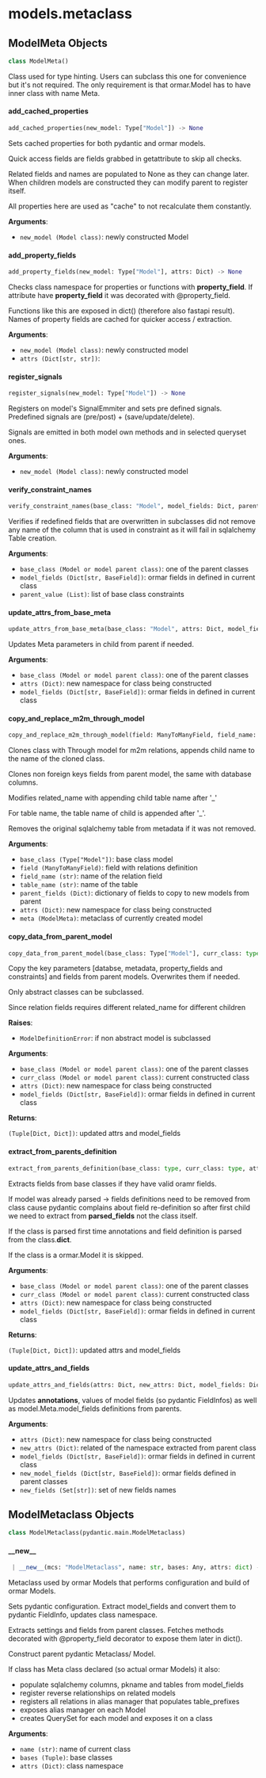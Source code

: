 <a name="models.metaclass"></a>
# models.metaclass

<a name="models.metaclass.ModelMeta"></a>
## ModelMeta Objects

```python
class ModelMeta()
```

Class used for type hinting.
Users can subclass this one for convenience but it's not required.
The only requirement is that ormar.Model has to have inner class with name Meta.

<a name="models.metaclass.add_cached_properties"></a>
#### add\_cached\_properties

```python
add_cached_properties(new_model: Type["Model"]) -> None
```

Sets cached properties for both pydantic and ormar models.

Quick access fields are fields grabbed in getattribute to skip all checks.

Related fields and names are populated to None as they can change later.
When children models are constructed they can modify parent to register itself.

All properties here are used as "cache" to not recalculate them constantly.

**Arguments**:

- `new_model (Model class)`: newly constructed Model

<a name="models.metaclass.add_property_fields"></a>
#### add\_property\_fields

```python
add_property_fields(new_model: Type["Model"], attrs: Dict) -> None
```

Checks class namespace for properties or functions with __property_field__.
If attribute have __property_field__ it was decorated with @property_field.

Functions like this are exposed in dict() (therefore also fastapi result).
Names of property fields are cached for quicker access / extraction.

**Arguments**:

- `new_model (Model class)`: newly constructed model
- `attrs (Dict[str, str])`: 

<a name="models.metaclass.register_signals"></a>
#### register\_signals

```python
register_signals(new_model: Type["Model"]) -> None
```

Registers on model's SignalEmmiter and sets pre defined signals.
Predefined signals are (pre/post) + (save/update/delete).

Signals are emitted in both model own methods and in selected queryset ones.

**Arguments**:

- `new_model (Model class)`: newly constructed model

<a name="models.metaclass.verify_constraint_names"></a>
#### verify\_constraint\_names

```python
verify_constraint_names(base_class: "Model", model_fields: Dict, parent_value: List) -> None
```

Verifies if redefined fields that are overwritten in subclasses did not remove
any name of the column that is used in constraint as it will fail in sqlalchemy
Table creation.

**Arguments**:

- `base_class (Model or model parent class)`: one of the parent classes
- `model_fields (Dict[str, BaseField])`: ormar fields in defined in current class
- `parent_value (List)`: list of base class constraints

<a name="models.metaclass.update_attrs_from_base_meta"></a>
#### update\_attrs\_from\_base\_meta

```python
update_attrs_from_base_meta(base_class: "Model", attrs: Dict, model_fields: Dict) -> None
```

Updates Meta parameters in child from parent if needed.

**Arguments**:

- `base_class (Model or model parent class)`: one of the parent classes
- `attrs (Dict)`: new namespace for class being constructed
- `model_fields (Dict[str, BaseField])`: ormar fields in defined in current class

<a name="models.metaclass.copy_and_replace_m2m_through_model"></a>
#### copy\_and\_replace\_m2m\_through\_model

```python
copy_and_replace_m2m_through_model(field: ManyToManyField, field_name: str, table_name: str, parent_fields: Dict, attrs: Dict, meta: ModelMeta, base_class: Type["Model"]) -> None
```

Clones class with Through model for m2m relations, appends child name to the name
of the cloned class.

Clones non foreign keys fields from parent model, the same with database columns.

Modifies related_name with appending child table name after '_'

For table name, the table name of child is appended after '_'.

Removes the original sqlalchemy table from metadata if it was not removed.

**Arguments**:

- `base_class (Type["Model"])`: base class model
- `field (ManyToManyField)`: field with relations definition
- `field_name (str)`: name of the relation field
- `table_name (str)`: name of the table
- `parent_fields (Dict)`: dictionary of fields to copy to new models from parent
- `attrs (Dict)`: new namespace for class being constructed
- `meta (ModelMeta)`: metaclass of currently created model

<a name="models.metaclass.copy_data_from_parent_model"></a>
#### copy\_data\_from\_parent\_model

```python
copy_data_from_parent_model(base_class: Type["Model"], curr_class: type, attrs: Dict, model_fields: Dict[str, Union[BaseField, ForeignKeyField, ManyToManyField]]) -> Tuple[Dict, Dict]
```

Copy the key parameters [databse, metadata, property_fields and constraints]
and fields from parent models. Overwrites them if needed.

Only abstract classes can be subclassed.

Since relation fields requires different related_name for different children


**Raises**:

- `ModelDefinitionError`: if non abstract model is subclassed

**Arguments**:

- `base_class (Model or model parent class)`: one of the parent classes
- `curr_class (Model or model parent class)`: current constructed class
- `attrs (Dict)`: new namespace for class being constructed
- `model_fields (Dict[str, BaseField])`: ormar fields in defined in current class

**Returns**:

`(Tuple[Dict, Dict])`: updated attrs and model_fields

<a name="models.metaclass.extract_from_parents_definition"></a>
#### extract\_from\_parents\_definition

```python
extract_from_parents_definition(base_class: type, curr_class: type, attrs: Dict, model_fields: Dict[str, Union[BaseField, ForeignKeyField, ManyToManyField]]) -> Tuple[Dict, Dict]
```

Extracts fields from base classes if they have valid oramr fields.

If model was already parsed -> fields definitions need to be removed from class
cause pydantic complains about field re-definition so after first child
we need to extract from __parsed_fields__ not the class itself.

If the class is parsed first time annotations and field definition is parsed
from the class.__dict__.

If the class is a ormar.Model it is skipped.

**Arguments**:

- `base_class (Model or model parent class)`: one of the parent classes
- `curr_class (Model or model parent class)`: current constructed class
- `attrs (Dict)`: new namespace for class being constructed
- `model_fields (Dict[str, BaseField])`: ormar fields in defined in current class

**Returns**:

`(Tuple[Dict, Dict])`: updated attrs and model_fields

<a name="models.metaclass.update_attrs_and_fields"></a>
#### update\_attrs\_and\_fields

```python
update_attrs_and_fields(attrs: Dict, new_attrs: Dict, model_fields: Dict, new_model_fields: Dict, new_fields: Set) -> Dict
```

Updates __annotations__, values of model fields (so pydantic FieldInfos)
as well as model.Meta.model_fields definitions from parents.

**Arguments**:

- `attrs (Dict)`: new namespace for class being constructed
- `new_attrs (Dict)`: related of the namespace extracted from parent class
- `model_fields (Dict[str, BaseField])`: ormar fields in defined in current class
- `new_model_fields (Dict[str, BaseField])`: ormar fields defined in parent classes
- `new_fields (Set[str])`: set of new fields names

<a name="models.metaclass.ModelMetaclass"></a>
## ModelMetaclass Objects

```python
class ModelMetaclass(pydantic.main.ModelMetaclass)
```

<a name="models.metaclass.ModelMetaclass.__new__"></a>
#### \_\_new\_\_

```python
 | __new__(mcs: "ModelMetaclass", name: str, bases: Any, attrs: dict) -> "ModelMetaclass"
```

Metaclass used by ormar Models that performs configuration
and build of ormar Models.


Sets pydantic configuration.
Extract model_fields and convert them to pydantic FieldInfo,
updates class namespace.

Extracts settings and fields from parent classes.
Fetches methods decorated with @property_field decorator
to expose them later in dict().

Construct parent pydantic Metaclass/ Model.

If class has Meta class declared (so actual ormar Models) it also:

* populate sqlalchemy columns, pkname and tables from model_fields
* register reverse relationships on related models
* registers all relations in alias manager that populates table_prefixes
* exposes alias manager on each Model
* creates QuerySet for each model and exposes it on a class

**Arguments**:

- `name (str)`: name of current class
- `bases (Tuple)`: base classes
- `attrs (Dict)`: class namespace

